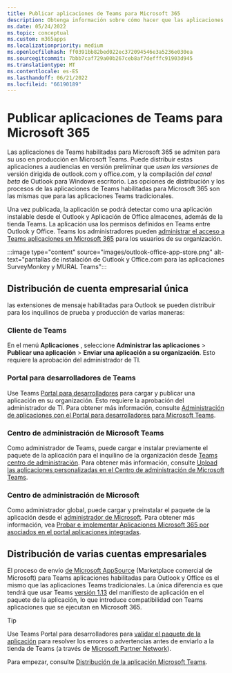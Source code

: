 ```yaml
---
title: Publicar aplicaciones de Teams para Microsoft 365
description: Obtenga información sobre cómo hacer que las aplicaciones de Teams habilitadas para Microsoft 365 se puedan detectar a los usuarios en Teams, Outlook y Office.
ms.date: 05/24/2022
ms.topic: conceptual
ms.custom: m365apps
ms.localizationpriority: medium
ms.openlocfilehash: ff0391bb82bed022ec372094546e3a5236e030ea
ms.sourcegitcommit: 7bbb7caf729a00b267ceb8af7defffc91903d945
ms.translationtype: MT
ms.contentlocale: es-ES
ms.lasthandoff: 06/21/2022
ms.locfileid: "66190189"
---
```

# <a name="publish-teams-apps-for-microsoft-365"></a>Publicar aplicaciones de Teams para Microsoft 365

Las aplicaciones de Teams habilitadas para Microsoft 365 se admiten para su uso en producción en Microsoft Teams. Puede distribuir estas aplicaciones a audiencias en versión preliminar que *usen las versiones* de versión dirigida de outlook.com y office.com, y la compilación *del canal beta* de Outlook para Windows escritorio. Las opciones de distribución y los procesos de las aplicaciones de Teams habilitadas para Microsoft 365 son las mismas que para las aplicaciones Teams tradicionales.

Una vez publicada, la aplicación se podrá detectar como una aplicación instalable desde el Outlook y Aplicación de Office almacenes, además de la tienda Teams. La aplicación usa los permisos definidos en Teams entre Outlook y Office. Teams los administradores pueden [administrar el acceso a Teams aplicaciones en Microsoft 365](/MicrosoftTeams/manage-third-party-teams-apps) para los usuarios de su organización.

:::image type="content" source="images/outlook-office-app-store.png" alt-text="pantallas de instalación de Outlook y Office.com para las aplicaciones SurveyMonkey y MURAL Teams":::

## <a name="single-tenant-distribution"></a>Distribución de cuenta empresarial única

las extensiones de mensaje habilitadas para Outlook se pueden distribuir para los inquilinos de prueba y producción de varias maneras:

### <a name="teams-client"></a>Cliente de Teams

En el menú **Aplicaciones** , seleccione **Administrar las aplicaciones** > **Publicar una aplicación** > **Enviar una aplicación a su organización**. Esto requiere la aprobación del administrador de TI.

### <a name="teams-developer-portal"></a>Portal para desarrolladores de Teams

Use Teams [Portal para desarrolladores](https://dev.teams.microsoft.com/) para cargar y publicar una aplicación en su organización. Esto requiere la aprobación del administrador de TI. Para obtener más información, consulte [Administración de aplicaciones con el Portal para desarrolladores para Microsoft Teams](../concepts/build-and-test/teams-developer-portal.md).

### <a name="microsoft-teams-admin-center"></a>Centro de administración de Microsoft Teams

Como administrador de Teams, puede cargar e instalar previamente el paquete de la aplicación para el inquilino de la organización desde [Teams centro de administración](https://admin.teams.microsoft.com/). Para obtener más información, consulte [Upload las aplicaciones personalizadas en el Centro de administración de Microsoft Teams](/MicrosoftTeams/upload-custom-apps).

### <a name="microsoft-admin-center"></a>Centro de administración de Microsoft

Como administrador global, puede cargar y preinstalar el paquete de la aplicación desde el [administrador de Microsoft](https://admin.microsoft.com/). Para obtener más información, vea [Probar e implementar Aplicaciones Microsoft 365 por asociados en el portal aplicaciones integradas](/microsoft-365/admin/manage/test-and-deploy-microsoft-365-apps).

## <a name="multitenant-distribution"></a>Distribución de varias cuentas empresariales

El proceso de envío [de Microsoft AppSource](https://appsource.microsoft.com/) (Marketplace comercial de Microsoft) para Teams aplicaciones habilitadas para Outlook y Office es el mismo que las aplicaciones Teams tradicionales. La única diferencia es que tendrá que usar Teams [versión 1.13](../tabs/how-to/using-teams-client-sdk.md) del manifiesto de aplicación en el paquete de la aplicación, lo que introduce compatibilidad con Teams aplicaciones que se ejecutan en Microsoft 365.

> [!TIP]
> Use Teams Portal para desarrolladores para [validar el paquete de la aplicación](https://dev.teams.microsoft.com/validation) para resolver los errores o advertencias antes de enviarlo a la tienda de Teams (a través de [Microsoft Partner Network](https://partner.microsoft.com/)).

Para empezar, consulte [Distribución de la aplicación Microsoft Teams](../concepts/deploy-and-publish/apps-publish-overview.md).

